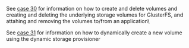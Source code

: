 See [case 30](../30_Attach_an_existing_data_volume_to_the_application/) for information on how to create and delete volumes and creating and deleting the underlying storage volumes for GlusterFS, and attahing and removing the volumes to/from an application\

See [case 31](../31_Dynamically_Attaching_Data_Volumes_to_Applications/) for information on how to dynamically create a new volume using the dynamic storage provisioner
